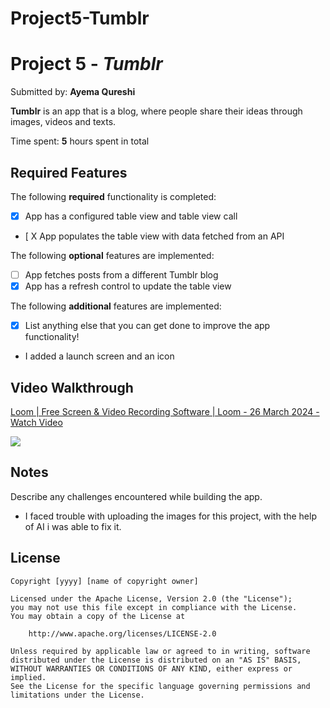# Project5-Tumblr
# Project 5 - *Tumblr*

Submitted by: **Ayema Qureshi**

**Tumblr** is an app that is a blog, where people share their ideas through images, videos and texts. 

Time spent: **5** hours spent in total

## Required Features

The following **required** functionality is completed:

- [X] App has a configured table view and table view call
- [ X App populates the table view with data fetched from an API


The following **optional** features are implemented:

- [ ] App fetches posts from a different Tumblr blog
- [X] App has a refresh control to update the table view

The following **additional** features are implemented:

- [X] List anything else that you can get done to improve the app functionality!
- I added a launch screen and an icon 

## Video Walkthrough

<div>
    <a href="https://www.loom.com/share/8a2b2dee416145f9b4b868b735e4f508">
      <p>Loom | Free Screen & Video Recording Software | Loom - 26 March 2024 - Watch Video</p>
    </a>
    <a href="https://www.loom.com/share/8a2b2dee416145f9b4b868b735e4f508">
      <img style="max-width:300px;" src="https://cdn.loom.com/sessions/thumbnails/8a2b2dee416145f9b4b868b735e4f508-with-play.gif">
    </a>
  </div>

## Notes

Describe any challenges encountered while building the app.
- I faced trouble with uploading the images for this project, with the help of AI i was able to fix it. 

## License

    Copyright [yyyy] [name of copyright owner]

    Licensed under the Apache License, Version 2.0 (the "License");
    you may not use this file except in compliance with the License.
    You may obtain a copy of the License at

        http://www.apache.org/licenses/LICENSE-2.0

    Unless required by applicable law or agreed to in writing, software
    distributed under the License is distributed on an "AS IS" BASIS,
    WITHOUT WARRANTIES OR CONDITIONS OF ANY KIND, either express or implied.
    See the License for the specific language governing permissions and
    limitations under the License.
